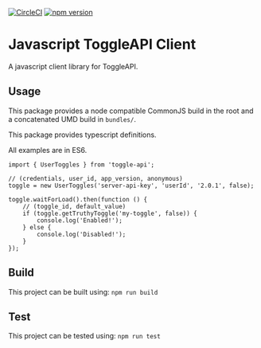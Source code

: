 [![CircleCI](https://circleci.com/gh/toggle-api/javascript-client/tree/master.svg?style=svg)](https://circleci.com/gh/toggle-api/javascript-client/tree/master)
[![npm version](https://img.shields.io/npm/v/toggle-api.svg)](https://www.npmjs.com/package/toggle-api)

# Javascript ToggleAPI Client
A javascript client library for ToggleAPI.

## Usage
This package provides a node compatible CommonJS build in the root and a concatenated UMD build in `bundles/`.

This package provides typescript definitions.

All examples are in ES6.

```
import { UserToggles } from 'toggle-api';

// (credentials, user_id, app_version, anonymous)
toggle = new UserToggles('server-api-key', 'userId', '2.0.1', false);

toggle.waitForLoad().then(function () {
    // (toggle_id, default_value)
    if (toggle.getTruthyToggle('my-toggle', false)) {
        console.log('Enabled!');
    } else {
        console.log('Disabled!');
    }
});
```

## Build
This project can be built using: `npm run build`

## Test
This project can be tested using: `npm run test`
